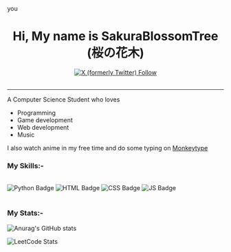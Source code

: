 you<h1 align=center>Hi, My name is SakuraBlossomTree (桜の花木) </h1> 

<div id="badges" align=center>

  <a href="https://twitter.com/SakuraBlossom65">
    <img alt="X (formerly Twitter) Follow" src="https://img.shields.io/twitter/follow/SakuraBlossom65">
  </a>
  
  <br/>
  <br/>
  
</div>

-----

A Computer Science Student who loves 
- Programming
- Game development
- Web development
- Music 

I also watch anime in my free time and do some typing on <a href="https://monkeytype.com">Monkeytype</a>

<h3>My Skills:- </h3>

<div class="badges">

  <br />

  <img src="https://img.shields.io/badge/Python-3776AB?style=for-the-badge&logo=python&logoColor=white" alt="Python Badge"/>

  <img src="https://img.shields.io/badge/HTML5-E34F26?style=for-the-badge&logo=html5&logoColor=white" alt="HTML Badge"/>

  <img src="https://img.shields.io/badge/CSS3-1572B6?style=for-the-badge&logo=css3&logoColor=white" alt="CSS Badge"/>

  <img src="https://img.shields.io/badge/JavaScript-F7DF1E?style=for-the-badge&logo=javascript&logoColor=black" alt="JS Badge"/>
  
</div>

<br />

<h3>My Stats:- </h3>

<img src="https://github-readme-stats.vercel.app/api?username=SakuraBlossomTree&theme=tokyonight" alt="Anurag's GitHub stats">

![LeetCode Stats](https://leetcard.jacoblin.cool/eskyozar?theme=nord&font=JetBrains%20Mono&ext=activity)
